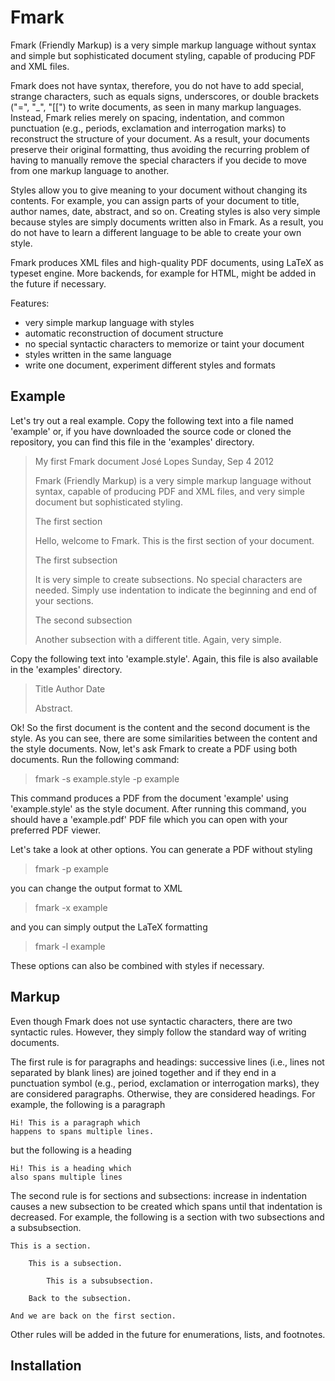 Fmark
=====

Fmark (Friendly Markup) is a very simple markup language without
syntax and simple but sophisticated document styling, capable of
producing PDF and XML files.

Fmark does not have syntax, therefore, you do not have to add special,
strange characters, such as equals signs, underscores, or double
brackets ("=", "_", "[[") to write documents, as seen in many markup
languages.  Instead, Fmark relies merely on spacing, indentation, and
common punctuation (e.g., periods, exclamation and interrogation
marks) to reconstruct the structure of your document.  As a result,
your documents preserve their original formatting, thus avoiding the
recurring problem of having to manually remove the special characters
if you decide to move from one markup language to another.

Styles allow you to give meaning to your document without changing its
contents.  For example, you can assign parts of your document to
title, author names, date, abstract, and so on.  Creating styles is
also very simple because styles are simply documents written also in
Fmark.  As a result, you do not have to learn a different language to
be able to create your own style.

Fmark produces XML files and high-quality PDF documents, using LaTeX
as typeset engine.  More backends, for example for HTML, might be
added in the future if necessary.

Features:
- very simple markup language with styles
- automatic reconstruction of document structure
- no special syntactic characters to memorize or taint your document
- styles written in the same language
- write one document, experiment different styles and formats

Example
-------

Let's try out a real example.  Copy the following text into a file
named 'example' or, if you have downloaded the source code or cloned
the repository, you can find this file in the 'examples' directory.

> My first Fmark document
> José Lopes
> Sunday, Sep 4 2012
>
>   Fmark (Friendly Markup) is a very simple markup language without
>   syntax, capable of producing PDF and XML files, and very simple
>   document but sophisticated styling.
>
> The first section
>
> Hello, welcome to Fmark.
> This is the first section of your document.
>
>   The first subsection
>
>   It is very simple to create subsections. No special characters are
>   needed. Simply use indentation to indicate the beginning and end of
>   your sections.
>
>   The second subsection
>
>   Another subsection with a different title. Again, very simple.

Copy the following text into 'example.style'.  Again, this file is
also available in the 'examples' directory.

> Title
> Author
> Date
>
>   Abstract.

Ok! So the first document is the content and the second document is
the style.  As you can see, there are some similarities between the
content and the style documents.  Now, let's ask Fmark to create a PDF
using both documents.  Run the following command:

> fmark -s example.style -p example

This command produces a PDF from the document 'example' using
'example.style' as the style document.  After running this command,
you should have a 'example.pdf' PDF file which you can open with your
preferred PDF viewer.

Let's take a look at other options.  You can generate a PDF without
styling

> fmark -p example

you can change the output format to XML

> fmark -x example

and you can simply output the LaTeX formatting

> fmark -l example

These options can also be combined with styles if necessary.

Markup
------

Even though Fmark does not use syntactic characters, there are two
syntactic rules.  However, they simply follow the standard way of
writing documents.

The first rule is for paragraphs and headings: successive lines (i.e.,
lines not separated by blank lines) are joined together and if they
end in a punctuation symbol (e.g., period, exclamation or
interrogation marks), they are considered paragraphs.  Otherwise, they
are considered headings.  For example, the following is a paragraph

    Hi! This is a paragraph which
    happens to spans multiple lines.

but the following is a heading

    Hi! This is a heading which
    also spans multiple lines

The second rule is for sections and subsections: increase in
indentation causes a new subsection to be created which spans until
that indentation is decreased.  For example, the following is a
section with two subsections and a subsubsection.

    This is a section.

        This is a subsection.

            This is a subsubsection.

        Back to the subsection.

    And we are back on the first section.

Other rules will be added in the future for enumerations, lists, and
footnotes.

Installation
------------

